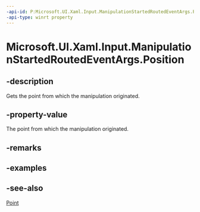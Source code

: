 ```yaml
---
-api-id: P:Microsoft.UI.Xaml.Input.ManipulationStartedRoutedEventArgs.Position
-api-type: winrt property
---
```


<!-- Property syntax
public Windows.Foundation.Point Position { get; }
-->

# Microsoft.UI.Xaml.Input.ManipulationStartedRoutedEventArgs.Position

## -description
Gets the point from which the manipulation originated.

## -property-value
The point from which the manipulation originated.

## -remarks

## -examples

## -see-also
[Point](/uwp/api/windows.foundation.point)
